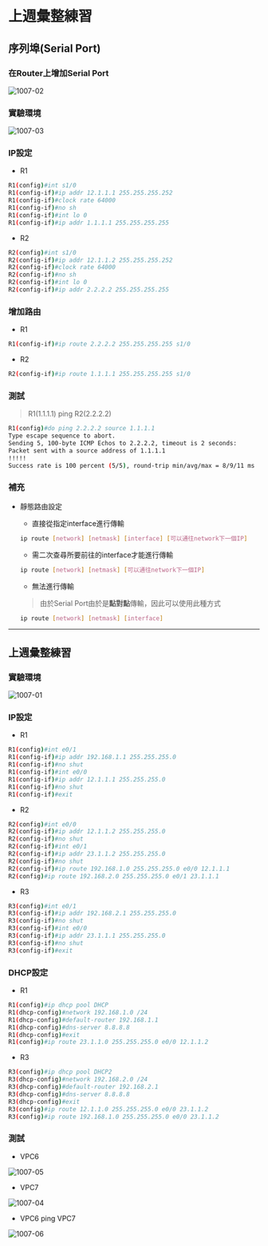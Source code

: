 # 上週彙整練習

## 序列埠(Serial Port)

### 在Router上增加Serial Port

![1007-02](./img/20201007/1007-02.png)

### 實驗環境

![1007-03](./img/20201007/1007-03.png)

### IP設定

* R1

```sh
R1(config)#int s1/0
R1(config-if)#ip addr 12.1.1.1 255.255.255.252
R1(config-if)#clock rate 64000
R1(config-if)#no sh
R1(config-if)#int lo 0
R1(config-if)#ip addr 1.1.1.1 255.255.255.255
```

* R2

```sh
R2(config)#int s1/0
R2(config-if)#ip addr 12.1.1.2 255.255.255.252
R2(config-if)#clock rate 64000
R2(config-if)#no sh
R2(config-if)#int lo 0
R2(config-if)#ip addr 2.2.2.2 255.255.255.255
```

### 增加路由

* R1

```sh
R1(config-if)#ip route 2.2.2.2 255.255.255.255 s1/0
```

* R2

```sh
R2(config-if)#ip route 1.1.1.1 255.255.255.255 s1/0
```

### 測試
> R1(1.1.1.1) ping R2(2.2.2.2)

```sh
R1(config)#do ping 2.2.2.2 source 1.1.1.1
Type escape sequence to abort.
Sending 5, 100-byte ICMP Echos to 2.2.2.2, timeout is 2 seconds:
Packet sent with a source address of 1.1.1.1
!!!!!
Success rate is 100 percent (5/5), round-trip min/avg/max = 8/9/11 ms
```

### 補充

* 靜態路由設定

    * 直接從指定interface進行傳輸

    ```sh
    ip route [network] [netmask] [interface] [可以通往network下一個IP]
    ```

    * 需二次查尋所要前往的interface才能進行傳輸

    ```sh
    ip route [network] [netmask] [可以通往network下一個IP]
    ```

    * 無法進行傳輸
    > 由於Serial Port由於是**點對點**傳輸，因此可以使用此種方式

    ```sh
    ip route [network] [netmask] [interface]
    ```
---

## 上週彙整練習

### 實驗環境
![1007-01](./img/20201007/1007-01.png)

### IP設定

* R1

```sh
R1(config)#int e0/1
R1(config-if)#ip addr 192.168.1.1 255.255.255.0
R1(config-if)#no shut
R1(config-if)#int e0/0
R1(config-if)#ip addr 12.1.1.1 255.255.255.0
R1(config-if)#no shut
R1(config-if)#exit
```

* R2

```sh
R2(config)#int e0/0
R2(config-if)#ip addr 12.1.1.2 255.255.255.0
R2(config-if)#no shut
R2(config-if)#int e0/1
R2(config-if)#ip addr 23.1.1.2 255.255.255.0
R2(config-if)#no shut
R2(config-if)#ip route 192.168.1.0 255.255.255.0 e0/0 12.1.1.1
R2(config)#ip route 192.168.2.0 255.255.255.0 e0/1 23.1.1.1
```

* R3

```sh
R3(config)#int e0/1
R3(config-if)#ip addr 192.168.2.1 255.255.255.0
R3(config-if)#no shut
R3(config-if)#int e0/0
R3(config-if)#ip addr 23.1.1.1 255.255.255.0
R3(config-if)#no shut
R3(config-if)#exit
```
### DHCP設定

* R1

```sh
R1(config)#ip dhcp pool DHCP
R1(dhcp-config)#network 192.168.1.0 /24
R1(dhcp-config)#default-router 192.168.1.1
R1(dhcp-config)#dns-server 8.8.8.8
R1(dhcp-config)#exit
R1(config)#ip route 23.1.1.0 255.255.255.0 e0/0 12.1.1.2
```

* R3

```sh
R3(config)#ip dhcp pool DHCP2
R3(dhcp-config)#network 192.168.2.0 /24
R3(dhcp-config)#default-router 192.168.2.1
R3(dhcp-config)#dns-server 8.8.8.8
R3(dhcp-config)#exit
R3(config)#ip route 12.1.1.0 255.255.255.0 e0/0 23.1.1.2
R3(config)#ip route 192.168.1.0 255.255.255.0 e0/0 23.1.1.2
```

### 測試

* VPC6

![1007-05](./img/20201007/1007-05.png)

* VPC7

![1007-04](./img/20201007/1007-04.png)

* VPC6 ping VPC7

![1007-06](./img/20201007/1007-06.png)
